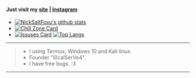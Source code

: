 
#### Just visit my [site](https://nicksaltfoxu.ml) | [Instagram](https://l0calserve4.ml)

* [![NickSaltFoxu's github stats](https://github-readme-stats.vercel.app/api?username=BlueBerrySans365&show_icons=true&theme=tokyonight&custom_title=NickSaltFoxu)](https://github.com/BlueBerrySans365)
* [![Chill Zone Card](https://github-readme-stats.vercel.app/api/pin/?username=BlueBerrySans365&repo=chill-zone-DRPC&theme=tokyonight)](https://github.com/BlueBerrySans365/chill-zone-DRPC)
* [![Issuses Card](https://github-readme-stats.vercel.app/api/pin/?username=BlueBerrySans365&repo=ns-issuses-repo&theme=tokyonight)](https://github.com/BlueBerrySans365/ns-issuses-repo)
[![Top Langs](https://github-readme-stats.vercel.app/api/top-langs/?username=BlueBerrySans365&theme=tokyonight)](https://github.com/BlueBerrySans365)


<!--![offline](assets/images/IMG_20200929_100440.jpg)-->
------------------------------------------------------------------------------------------
> * I using Termux, Windows 10 and Kali linux. 
> * Founder "l0calSerVe4". 
> * I have free bugs. :3 
------------------------------------------------------------------------------------------
<!--
**BlueBerrySans365/BlueBerrySans365** is a ✨ _special_ ✨ repository because its `README.md` (this file1 appears on your GitHub profile.

Here are some ideas to get you started:

- 🔭 I’m currently working on ...
- 🌱 I’m currently learning ...
- 👯 I’m looking to collaborate on ...
- 🤔 I’m looking for help with ...
- 💬 Ask me about ...
- 📫 How to reach me: ...
- 😄 Pronouns: ...
- ⚡ Fun fact: ...
-->

